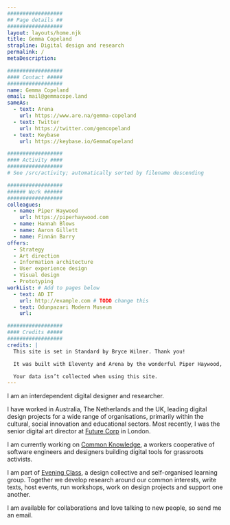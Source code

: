 ```yaml
---
##################
## Page details ##
##################
layout: layouts/home.njk
title: Gemma Copeland
strapline: Digital design and research
permalink: /
metaDescription:

##################
#### Contact #####
##################
name: Gemma Copeland
email: mail@gemmacope.land
sameAs:
  - text: Arena
    url: https://www.are.na/gemma-copeland
  - text: Twitter
    url: https://twitter.com/gemcopeland
  - text: Keybase
    url: https://keybase.io/GemmaCopeland

##################
#### Activity ####
##################
# See /src/activity; automatically sorted by filename descending

##################
###### Work ######
##################
colleagues:
  - name: Piper Haywood
    url: https://piperhaywood.com
  - name: Hannah Blows
  - name: Aaron Gillett
  - name: Finnán Barry
offers:
  - Strategy
  - Art direction
  - Information architecture
  - User experience design
  - Visual design
  - Prototyping
workList: # Add to pages below
  - text: AD IT
    url: http://example.com # TODO change this
  - text: Odunpazari Modern Museum
    url:

##################
#### Credits #####
##################
credits: |
  This site is set in Standard by Bryce Wilner. Thank you!

  It was built with Eleventy and Arena by the wonderful Piper Haywood, and it is hosted on Netlify. If you’re interested, you can check out the [Github repo](#). Something something something about open source.

  Your data isn’t collected when using this site.
---
```


I am an interdependent digital designer and researcher.

I have worked in Australia, The Netherlands and the UK, leading digital design projects for a wide range of organisations, primarily within the cultural, social innovation and educational sectors. Most recently, I was the senior digital art director at [Future Corp](#) in London.

I am currently working on [Common Knowledge](#), a workers cooperative of software engineers and designers building digital tools for grassroots activists.

I am part of [Evening Class](#), a design collective and self-organised learning group. Together we develop research around our common interests, write texts, host events, run workshops, work on design projects and support one another.

I am available for collaborations and love talking to new people, so send me an email.
